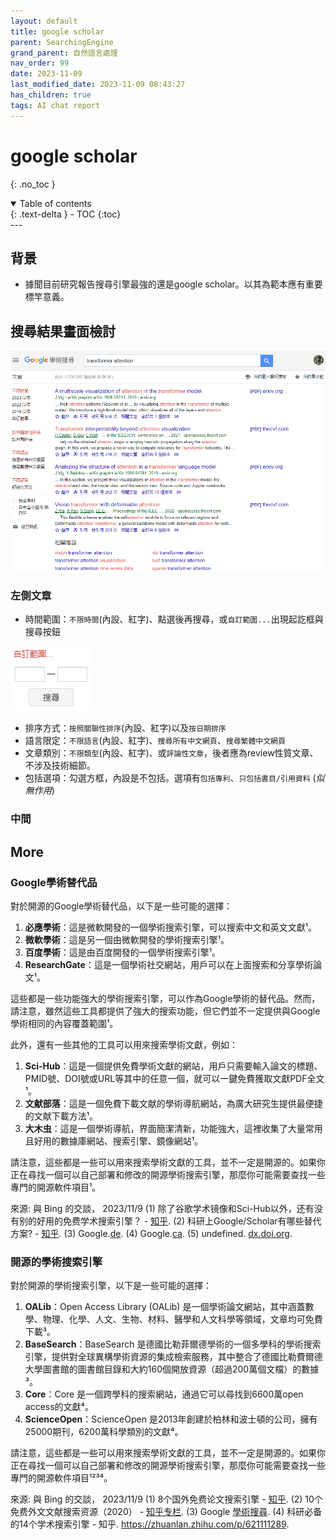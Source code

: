 ```yaml
---
layout: default
title: google scholar
parent: SearchingEngine
grand_parent: 自然語言處理
nav_order: 99
date: 2023-11-09
last_modified_date: 2023-11-09 08:43:27
has_children: true
tags: AI chat report
---
```


# google scholar
{: .no_toc }

<details open markdown="block">
  <summary>
    Table of contents
  </summary>
  {: .text-delta }
- TOC
{:toc}
</details>
---

## 背景

- 據聞目前研究報告搜尋引擎最強的還是google scholar。以其為範本應有重要標竿意義。

## 搜尋結果畫面檢討

![](2023-11-09-08-29-44.png)

### 左側文章

- 時間範圍：`不限時間`(內設、紅字)、點選後再搜尋，或`自訂範圍...`出現起訖框與搜尋按鈕

![](2023-11-09-08-47-02.png)

- 排序方式：`按照關聯性排序`(內設、紅字)以及`按日期排序`
- 語言限定：`不限語言`(內設、紅字)、`搜尋所有中文網頁`、`搜尋繁體中文網頁`
- 文章類別：`不限類型`(內設、紅字)、或`評論性文章`，後者應為review性質文章、不涉及技術細節。
- 包括選項：勾選方框，內設是不包括。選項有`包括專利`、`只包括書目/引用資料` (*似無作用*)

### 中間

## More

### Google學術替代品

對於開源的Google學術替代品，以下是一些可能的選擇：

1. **必應學術**：這是微軟開發的一個學術搜索引擎，可以搜索中文和英文文獻¹。
2. **微軟學術**：這是另一個由微軟開發的學術搜索引擎¹。
3. **百度學術**：這是由百度開發的一個學術搜索引擎¹。
4. **ResearchGate**：這是一個學術社交網站，用戶可以在上面搜索和分享學術論文¹。

這些都是一些功能強大的學術搜索引擎，可以作為Google學術的替代品。然而，請注意，雖然這些工具都提供了強大的搜索功能，但它們並不一定提供與Google學術相同的內容覆蓋範圍¹。

此外，還有一些其他的工具可以用來搜索學術文獻，例如：

1. **Sci-Hub**：這是一個提供免費學術文獻的網站，用戶只需要輸入論文的標題、PMID號、DOI號或URL等其中的任意一個，就可以一鍵免費獲取文獻PDF全文¹。
2. **文献部落**：這是一個免費下載文献的學術導航網站，為廣大研究生提供最便捷的文献下載方法¹。
3. **大木虫**：這是一個學術導航，界面簡潔清新，功能強大，這裡收集了大量常用且好用的數據庫網站、搜索引擎、鏡像網站¹。

請注意，這些都是一些可以用來搜索學術文獻的工具，並不一定是開源的。如果你正在尋找一個可以自己部署和修改的開源學術搜索引擎，那麼你可能需要查找一些專門的開源軟件項目¹。

來源: 與 Bing 的交談， 2023/11/9
(1) 除了谷歌学术镜像和Sci-Hub以外，还有没有别的好用的免费学术搜索引擎？ - [知乎](https://www.zhihu.com/question/472259815).
(2) 科研上Google/Scholar有哪些替代方案? - [知乎](https://www.zhihu.com/question/24849699).
(3) Google.[de](https://www.google.de/).
(4) Google.[ca](https://www.google.ca/).
(5) undefined. [dx.doi.org](http://dx.doi.org).

### 開源的學術搜索引擎

對於開源的學術搜索引擎，以下是一些可能的選擇：

1. **OALib**：Open Access Library (OALib) 是一個學術論文網站，其中涵蓋數學、物理、化學、人文、生物、材料、醫學和人文科學等領域，文章均可免費下載³。
2. **BaseSearch**：BaseSearch 是德國比勒菲爾德學術的一個多學科的學術搜索引擎，提供對全球異構學術資源的集成檢索服務，其中整合了德國比勒費爾德大學圖書館的圖書館目錄和大約160個開放資源（超過200萬個文檔）的數據³。
3. **Core**：Core 是一個跨學科的搜索網站，通過它可以尋找到6600萬open access的文獻⁴。
4. **ScienceOpen**：ScienceOpen 是2013年創建於柏林和波士頓的公司，擁有25000期刊，6200萬科學類別的文獻⁴。

請注意，這些都是一些可以用來搜索學術文獻的工具，並不一定是開源的。如果你正在尋找一個可以自己部署和修改的開源學術搜索引擎，那麼你可能需要查找一些專門的開源軟件項目¹²³⁴。

來源: 與 Bing 的交談， 2023/11/9
(1) 8个国外免费论文搜索引擎 - [知乎](https://zhuanlan.zhihu.com/p/447376658).
(2) 10个免费外文文献搜索资源（2020） - [知乎专栏](https://zhuanlan.zhihu.com/p/121848249).
(3) Google [學術搜尋](https://scholar.google.com.tw/schhp?hl=zh-TW).
(4) 科研必备的14个学术搜索引擎 - 知乎. https://zhuanlan.zhihu.com/p/621111289.